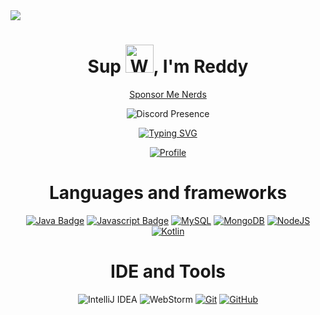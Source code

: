 <img src="https://www.moonvive.com/images/logo_horizontal.webp">
<h1 align="center">Sup <img src="https://raw.githubusercontent.com/nixin72/nixin72/master/wave.gif" 
         alt="Waving hand animated gif"
         height="45"
         width="45" />, I'm Reddy</h1>
<div align="center">
         
[Sponsor Me Nerds](https://github.com/sponsors/JustReddy7397)
<div align="center">
         
![Discord Presence](https://lanyard.kyrie25.dev/api/729270256777953312?idleMessage=Probably%20eating.%20Ping%20me%20and%20get%20eaten%20aswell.)
<div align="center">

[![Typing SVG](https://readme-typing-svg.herokuapp.com?font=Fira+Code&size=18&duration=3500&pause=500&color=F70000&center=true&vCenter=true&random=true&width=435&lines=Java+And+Backend+dev+for+The+Universe;5%2B+years+experience+in+Java+%26+Spigot+API;2%2B+years+experience+in+Typescript)](https://discord.gg/theuniverse)
</div>

<div align="center">

[![Profile](https://komarev.com/ghpvc/?username=JustReddy7397&label=Profile%20Views%20&color=ff0000&style=flat-square
)](#)  
  
<h1>Languages and frameworks</h1>


[![Java Badge](https://img.shields.io/badge/Java-ED8B00?style=for-the-badge&logo=java&logoColor=white)](#)
[![Javascript Badge](https://img.shields.io/badge/JavaScript-F7DF1E?style=for-the-badge&logo=javascript&logoColor=black)](#)
[![MySQL](https://img.shields.io/badge/mysql-%2300f.svg?style=for-the-badge&logo=mysql&logoColor=white)](#)
[![MongoDB](https://img.shields.io/badge/MongoDB-%234ea94b.svg?style=for-the-badge&logo=mongodb&logoColor=white)](#)
[![NodeJS](https://img.shields.io/badge/node.js-6DA55F?style=for-the-badge&logo=node.js&logoColor=white)](#)
[![Kotlin](https://img.shields.io/badge/KOTLIN-B75EA4?style=for-the-badge&logo=kotlin&logoColor=white)](#)
<h1>IDE and Tools</h1>

![IntelliJ IDEA](https://img.shields.io/badge/Intellij_IDEA-000000.svg?style=for-the-badge&logo=intellij-idea&logoColor=white)
![WebStorm](https://img.shields.io/badge/webstorm-143?style=for-the-badge&logo=webstorm&logoColor=white&color=black)
[![Git](https://img.shields.io/badge/git-%23F05033.svg?style=for-the-badge&logo=git&logoColor=white)](https://git-scm.com/)
[![GitHub](https://img.shields.io/badge/github-%23121011.svg?style=for-the-badge&logo=github&logoColor=white)](https://github.com)

</div>

